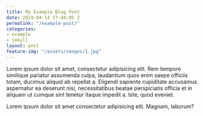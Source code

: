 ```yaml
---
title: My Example Blog Post
date: 2019-04-14 17:44:05 Z
permalink: "/example-post/"
categories:
- example
- jekyll
layout: post
feature-img: "/assets/images/1.jpg"
---
```


<p>Lorem ipsum dolor sit amet, consectetur adipisicing elit. Rem tempore similique pariatur assumenda culpa, laudantium quos enim saepe officiis totam, ducimus aliquid ab repellat a. Eligendi sapiente cupiditate accusamus aspernatur ea deserunt nisi, necessitatibus beatae perspiciatis officia et in aliquam ut cumque sint tenetur itaque impedit a. Iste, quod eveniet.</p>

<p>Lorem ipsum dolor sit amet consectetur adipisicing elit. Magnam, laborum?</p>